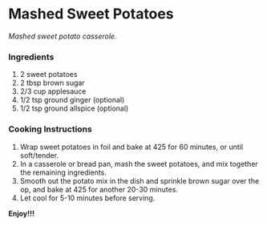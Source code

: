# Mashed Sweet Potatoes

*Mashed sweet potato casserole.*

### Ingredients

1. 2 sweet potatoes
2. 2 tbsp brown sugar
3. 2/3 cup applesauce
4. 1/2 tsp ground ginger (optional)
5. 1/2 tsp ground allspice (optional)

### Cooking Instructions

1. Wrap sweet potatoes in foil and bake at 425 for 60 minutes, or until soft/tender.
2. In a casserole or bread pan, mash the sweet potatoes, and mix together the remaining ingredients.
3. Smooth out the potato mix in the dish and sprinkle brown sugar over the op, and bake at 425 for another 20-30 minutes.
4. Let cool for 5-10 minutes before serving.

**Enjoy!!!**

